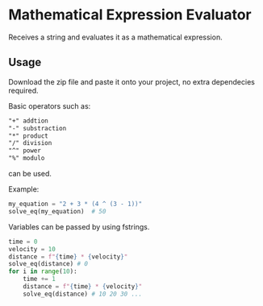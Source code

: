 # Mathematical Expression Evaluator

Receives a string and evaluates it as a mathematical expression.

## Usage

Download the zip file and paste it onto your project, no extra dependecies required.

Basic operators such as:

```txt
"+" addtion
"-" substraction
"*" product
"/" division
"^" power
"%" modulo
```

can be used.

Example:

```python
my_equation = "2 + 3 * (4 ^ (3 - 1))"
solve_eq(my_equation)  # 50
```

Variables can be passed by using fstrings.

```python
time = 0
velocity = 10
distance = f"{time} * {velocity}"
solve_eq(distance) # 0
for i in range(10):
    time += 1
    distance = f"{time} * {velocity}"
    solve_eq(distance) # 10 20 30 ...
```
